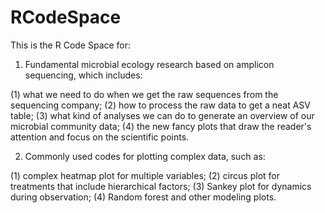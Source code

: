 # RCodeSpace
This is the R Code Space for:

1. Fundamental microbial ecology research based on amplicon sequencing, which includes:

  (1) what we need to do when we get the raw sequences from the sequencing company;
  (2) how to process the raw data to get a neat ASV table;
  (3) what kind of analyses we can do to generate an overview of our microbial community data;
  (4) the new fancy plots that draw the reader's attention and focus on the scientific points.

2. Commonly used codes for plotting complex data, such as:
   
  (1) complex heatmap plot for multiple variables;
  (2) circus plot for treatments that include hierarchical factors;
  (3) Sankey plot for dynamics during observation;
  (4) Random forest and other modeling plots.
